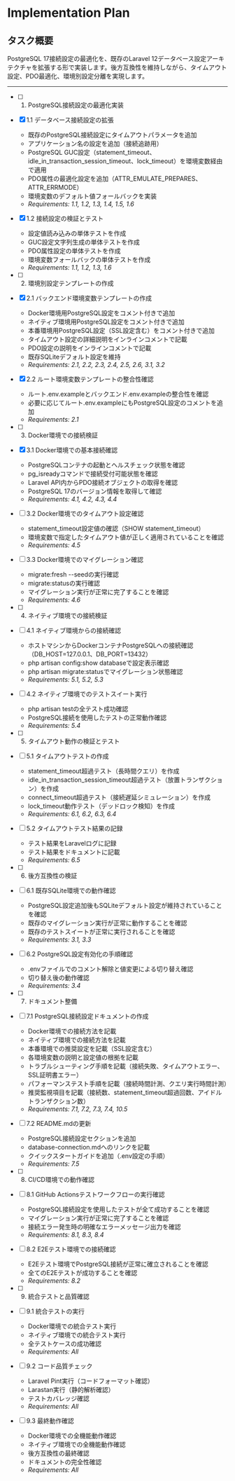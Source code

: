 # Implementation Plan

## タスク概要

PostgreSQL 17接続設定の最適化を、既存のLaravel 12データベース設定アーキテクチャを拡張する形で実装します。後方互換性を維持しながら、タイムアウト設定、PDO最適化、環境別設定分離を実現します。

---

- [ ] 1. PostgreSQL接続設定の最適化実装
- [x] 1.1 データベース接続設定の拡張
  - 既存のPostgreSQL接続設定にタイムアウトパラメータを追加
  - アプリケーション名の設定を追加（接続追跡用）
  - PostgreSQL GUC設定（statement_timeout、idle_in_transaction_session_timeout、lock_timeout）を環境変数経由で適用
  - PDO属性の最適化設定を追加（ATTR_EMULATE_PREPARES、ATTR_ERRMODE）
  - 環境変数のデフォルト値フォールバックを実装
  - _Requirements: 1.1, 1.2, 1.3, 1.4, 1.5, 1.6_

- [x] 1.2 接続設定の検証とテスト
  - 設定値読み込みの単体テストを作成
  - GUC設定文字列生成の単体テストを作成
  - PDO属性設定の単体テストを作成
  - 環境変数フォールバックの単体テストを作成
  - _Requirements: 1.1, 1.2, 1.3, 1.6_

- [ ] 2. 環境別設定テンプレートの作成
- [x] 2.1 バックエンド環境変数テンプレートの作成
  - Docker環境用PostgreSQL設定をコメント付きで追加
  - ネイティブ環境用PostgreSQL設定をコメント付きで追加
  - 本番環境用PostgreSQL設定（SSL設定含む）をコメント付きで追加
  - タイムアウト設定の詳細説明をインラインコメントで記載
  - PDO設定の説明をインラインコメントで記載
  - 既存SQLiteデフォルト設定を維持
  - _Requirements: 2.1, 2.2, 2.3, 2.4, 2.5, 2.6, 3.1, 3.2_

- [x] 2.2 ルート環境変数テンプレートの整合性確認
  - ルート.env.exampleとバックエンド.env.exampleの整合性を確認
  - 必要に応じてルート.env.exampleにもPostgreSQL設定のコメントを追加
  - _Requirements: 2.1_

- [ ] 3. Docker環境での接続検証
- [x] 3.1 Docker環境での基本接続確認
  - PostgreSQLコンテナの起動とヘルスチェック状態を確認
  - pg_isreadyコマンドで接続受付可能状態を確認
  - Laravel API内からPDO接続オブジェクトの取得を確認
  - PostgreSQL 17のバージョン情報を取得して確認
  - _Requirements: 4.1, 4.2, 4.3, 4.4_

- [ ] 3.2 Docker環境でのタイムアウト設定確認
  - statement_timeout設定値の確認（SHOW statement_timeout）
  - 環境変数で指定したタイムアウト値が正しく適用されていることを確認
  - _Requirements: 4.5_

- [ ] 3.3 Docker環境でのマイグレーション確認
  - migrate:fresh --seedの実行確認
  - migrate:statusの実行確認
  - マイグレーション実行が正常に完了することを確認
  - _Requirements: 4.6_

- [ ] 4. ネイティブ環境での接続検証
- [ ] 4.1 ネイティブ環境からの接続確認
  - ホストマシンからDockerコンテナPostgreSQLへの接続確認（DB_HOST=127.0.0.1、DB_PORT=13432）
  - php artisan config:show databaseで設定表示確認
  - php artisan migrate:statusでマイグレーション状態確認
  - _Requirements: 5.1, 5.2, 5.3_

- [ ] 4.2 ネイティブ環境でのテストスイート実行
  - php artisan testの全テスト成功確認
  - PostgreSQL接続を使用したテストの正常動作確認
  - _Requirements: 5.4_

- [ ] 5. タイムアウト動作の検証とテスト
- [ ] 5.1 タイムアウトテストの作成
  - statement_timeout超過テスト（長時間クエリ）を作成
  - idle_in_transaction_session_timeout超過テスト（放置トランザクション）を作成
  - connect_timeout超過テスト（接続遅延シミュレーション）を作成
  - lock_timeout動作テスト（デッドロック検知）を作成
  - _Requirements: 6.1, 6.2, 6.3, 6.4_

- [ ] 5.2 タイムアウトテスト結果の記録
  - テスト結果をLaravelログに記録
  - テスト結果をドキュメントに記載
  - _Requirements: 6.5_

- [ ] 6. 後方互換性の検証
- [ ] 6.1 既存SQLite環境での動作確認
  - PostgreSQL設定追加後もSQLiteデフォルト設定が維持されていることを確認
  - 既存のマイグレーション実行が正常に動作することを確認
  - 既存のテストスイートが正常に実行されることを確認
  - _Requirements: 3.1, 3.3_

- [ ] 6.2 PostgreSQL設定有効化の手順確認
  - .envファイルでのコメント解除と値変更による切り替え確認
  - 切り替え後の動作確認
  - _Requirements: 3.4_

- [ ] 7. ドキュメント整備
- [ ] 7.1 PostgreSQL接続設定ドキュメントの作成
  - Docker環境での接続方法を記載
  - ネイティブ環境での接続方法を記載
  - 本番環境での推奨設定を記載（SSL設定含む）
  - 各環境変数の説明と設定値の根拠を記載
  - トラブルシューティング手順を記載（接続失敗、タイムアウトエラー、SSL証明書エラー）
  - パフォーマンステスト手順を記載（接続時間計測、クエリ実行時間計測）
  - 推奨監視項目を記載（接続数、statement_timeout超過回数、アイドルトランザクション数）
  - _Requirements: 7.1, 7.2, 7.3, 7.4, 10.5_

- [ ] 7.2 README.mdの更新
  - PostgreSQL接続設定セクションを追加
  - database-connection.mdへのリンクを記載
  - クイックスタートガイドを追加（.env設定の手順）
  - _Requirements: 7.5_

- [ ] 8. CI/CD環境での動作確認
- [ ] 8.1 GitHub Actionsテストワークフローの実行確認
  - PostgreSQL接続設定を使用したテストが全て成功することを確認
  - マイグレーション実行が正常に完了することを確認
  - 接続エラー発生時の明確なエラーメッセージ出力を確認
  - _Requirements: 8.1, 8.3, 8.4_

- [ ] 8.2 E2Eテスト環境での接続確認
  - E2Eテスト環境でPostgreSQL接続が正常に確立されることを確認
  - 全てのE2Eテストが成功することを確認
  - _Requirements: 8.2_

- [ ] 9. 統合テストと品質確認
- [ ] 9.1 統合テストの実行
  - Docker環境での統合テスト実行
  - ネイティブ環境での統合テスト実行
  - 全テストケースの成功確認
  - _Requirements: All_

- [ ] 9.2 コード品質チェック
  - Laravel Pint実行（コードフォーマット確認）
  - Larastan実行（静的解析確認）
  - テストカバレッジ確認
  - _Requirements: All_

- [ ] 9.3 最終動作確認
  - Docker環境での全機能動作確認
  - ネイティブ環境での全機能動作確認
  - 後方互換性の最終確認
  - ドキュメントの完全性確認
  - _Requirements: All_

